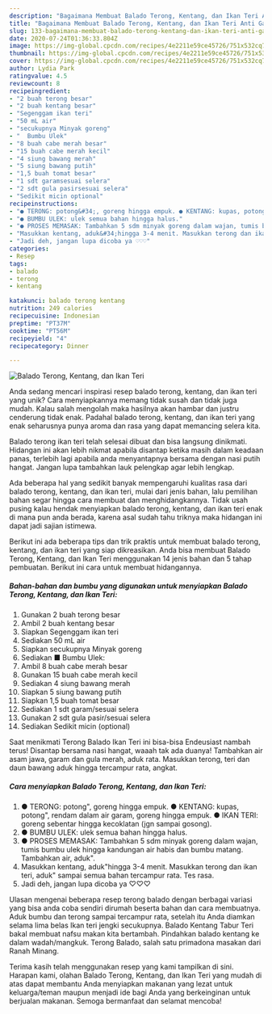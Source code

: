 ```yaml
---
description: "Bagaimana Membuat Balado Terong, Kentang, dan Ikan Teri Anti Gagal"
title: "Bagaimana Membuat Balado Terong, Kentang, dan Ikan Teri Anti Gagal"
slug: 133-bagaimana-membuat-balado-terong-kentang-dan-ikan-teri-anti-gagal
date: 2020-07-24T01:36:33.804Z
image: https://img-global.cpcdn.com/recipes/4e2211e59ce45726/751x532cq70/balado-terong-kentang-dan-ikan-teri-foto-resep-utama.jpg
thumbnail: https://img-global.cpcdn.com/recipes/4e2211e59ce45726/751x532cq70/balado-terong-kentang-dan-ikan-teri-foto-resep-utama.jpg
cover: https://img-global.cpcdn.com/recipes/4e2211e59ce45726/751x532cq70/balado-terong-kentang-dan-ikan-teri-foto-resep-utama.jpg
author: Lydia Park
ratingvalue: 4.5
reviewcount: 8
recipeingredient:
- "2 buah terong besar"
- "2 buah kentang besar"
- "Segenggam ikan teri"
- "50 mL air"
- "secukupnya Minyak goreng"
- "  Bumbu Ulek"
- "8 buah cabe merah besar"
- "15 buah cabe merah kecil"
- "4 siung bawang merah"
- "5 siung bawang putih"
- "1,5 buah tomat besar"
- "1 sdt garamsesuai selera"
- "2 sdt gula pasirsesuai selera"
- "Sedikit micin optional"
recipeinstructions:
- "● TERONG: potong&#34;, goreng hingga empuk. ● KENTANG: kupas, potong&#34;, rendam dalam air garam, goreng hingga empuk. ● IKAN TERI: goreng sebentar hingga kecoklatan (jgn sampai gosong)."
- "● BUMBU ULEK: ulek semua bahan hingga halus."
- "● PROSES MEMASAK: Tambahkan 5 sdm minyak goreng dalam wajan, tumis bumbu ulek hingga kandungan air habis dan bumbu matang. Tambahkan air, aduk&#34;."
- "Masukkan kentang, aduk&#34;hingga 3-4 menit. Masukkan terong dan ikan teri, aduk&#34; sampai semua bahan tercampur rata. Tes rasa."
- "Jadi deh, jangan lupa dicoba ya ♡♡♡"
categories:
- Resep
tags:
- balado
- terong
- kentang

katakunci: balado terong kentang 
nutrition: 249 calories
recipecuisine: Indonesian
preptime: "PT37M"
cooktime: "PT56M"
recipeyield: "4"
recipecategory: Dinner

---
```



![Balado Terong, Kentang, dan Ikan Teri](https://img-global.cpcdn.com/recipes/4e2211e59ce45726/751x532cq70/balado-terong-kentang-dan-ikan-teri-foto-resep-utama.jpg)

Anda sedang mencari inspirasi resep balado terong, kentang, dan ikan teri yang unik? Cara menyiapkannya memang tidak susah dan tidak juga mudah. Kalau salah mengolah maka hasilnya akan hambar dan justru cenderung tidak enak. Padahal balado terong, kentang, dan ikan teri yang enak seharusnya punya aroma dan rasa yang dapat memancing selera kita.

Balado terong ikan teri telah selesai dibuat dan bisa langsung dinikmati. Hidangan ini akan lebih nikmat apabila disantap ketika masih dalam keadaan panas, terlebih lagi apabila anda menyantapnya bersama dengan nasi putih hangat. Jangan lupa tambahkan lauk pelengkap agar lebih lengkap.

Ada beberapa hal yang sedikit banyak mempengaruhi kualitas rasa dari balado terong, kentang, dan ikan teri, mulai dari jenis bahan, lalu pemilihan bahan segar hingga cara membuat dan menghidangkannya. Tidak usah pusing kalau hendak menyiapkan balado terong, kentang, dan ikan teri enak di mana pun anda berada, karena asal sudah tahu triknya maka hidangan ini dapat jadi sajian istimewa.


Berikut ini ada beberapa tips dan trik praktis untuk membuat balado terong, kentang, dan ikan teri yang siap dikreasikan. Anda bisa membuat Balado Terong, Kentang, dan Ikan Teri menggunakan 14 jenis bahan dan 5 tahap pembuatan. Berikut ini cara untuk membuat hidangannya.

<!--inarticleads1-->

##### Bahan-bahan dan bumbu yang digunakan untuk menyiapkan Balado Terong, Kentang, dan Ikan Teri:

1. Gunakan 2 buah terong besar
1. Ambil 2 buah kentang besar
1. Siapkan Segenggam ikan teri
1. Sediakan 50 mL air
1. Siapkan secukupnya Minyak goreng
1. Sediakan  ■ Bumbu Ulek:
1. Ambil 8 buah cabe merah besar
1. Gunakan 15 buah cabe merah kecil
1. Sediakan 4 siung bawang merah
1. Siapkan 5 siung bawang putih
1. Siapkan 1,5 buah tomat besar
1. Sediakan 1 sdt garam/sesuai selera
1. Gunakan 2 sdt gula pasir/sesuai selera
1. Sediakan Sedikit micin (optional)


Saat menikmati Terong Balado Ikan Teri ini bisa-bisa Endeusiast nambah terus! Disantap bersama nasi hangat, waaah tak ada duanya! Tambahkan air asam jawa, garam dan gula merah, aduk rata. Masukkan terong, teri dan daun bawang aduk hingga tercampur rata, angkat. 

<!--inarticleads2-->

##### Cara menyiapkan Balado Terong, Kentang, dan Ikan Teri:

1. ● TERONG: potong&#34;, goreng hingga empuk. ● KENTANG: kupas, potong&#34;, rendam dalam air garam, goreng hingga empuk. ● IKAN TERI: goreng sebentar hingga kecoklatan (jgn sampai gosong).
1. ● BUMBU ULEK: ulek semua bahan hingga halus.
1. ● PROSES MEMASAK: Tambahkan 5 sdm minyak goreng dalam wajan, tumis bumbu ulek hingga kandungan air habis dan bumbu matang. Tambahkan air, aduk&#34;.
1. Masukkan kentang, aduk&#34;hingga 3-4 menit. Masukkan terong dan ikan teri, aduk&#34; sampai semua bahan tercampur rata. Tes rasa.
1. Jadi deh, jangan lupa dicoba ya ♡♡♡


Ulasan mengenai beberapa resep terong balado dengan berbagai variasi yang bisa anda coba sendiri dirumah beserta bahan dan cara membuatnya. Aduk bumbu dan terong sampai tercampur rata, setelah itu Anda diamkan selama lima belas Ikan teri jengki secukupnya. Balado Kentang Tabur Teri bakal membuat nafsu makan kita bertambah. Pindahkan balado kentang ke dalam wadah/mangkuk. Terong Balado, salah satu primadona masakan dari Ranah Minang. 

Terima kasih telah menggunakan resep yang kami tampilkan di sini. Harapan kami, olahan Balado Terong, Kentang, dan Ikan Teri yang mudah di atas dapat membantu Anda menyiapkan makanan yang lezat untuk keluarga/teman maupun menjadi ide bagi Anda yang berkeinginan untuk berjualan makanan. Semoga bermanfaat dan selamat mencoba!
